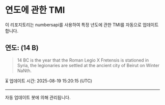
# 연도에 관한 TMI

이 리포지토리는 numbersapi를 사용하여 특정 년도에 관한 TMI를 자동으로 업데이트합니다.

## 연도: (14 B)
> 14 BC is the year that the Roman Legio X Fretensis is stationed in Syria, the legionaries are settled at the ancient city of Beirut on Winter NaNth.

⏳ 업데이트 시간: 2025-08-19 15:20:15 (UTC)

---
자동 업데이트 봇에 의해 관리됩니다.
